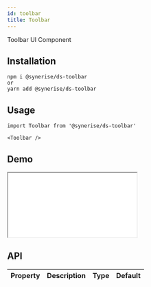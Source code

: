 ```yaml
---
id: toolbar
title: Toolbar
---
```


Toolbar UI Component

## Installation
```
npm i @synerise/ds-toolbar
or
yarn add @synerise/ds-toolbar
```

## Usage
```
import Toolbar from '@synerise/ds-toolbar'

<Toolbar />

```

## Demo

<iframe src="/storybook-static/iframe.html?id=components-toolbar--default"></iframe>

## API

| Property | Description | Type | Default |
| --- | --- | --- | --- |
